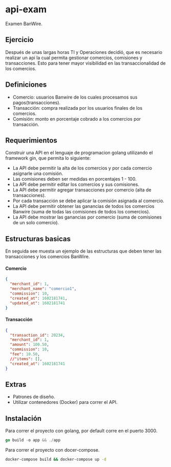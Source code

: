 # api-exam
Examen BanWire.

## Ejercicio

Después de unas largas horas TI y Operaciones decidió, que es necesario realizar un api la cual permita gestionar comercios, comisiones y transacciones. Esto para tener mayor visibilidad en las transaccionalidad de los comercios.

## Definiciones

* Comercio: usuarios Banwire de los cuales procesamos sus pagos(transacciones).   
* Transacción: compra realizada por los usuarios finales de los comercios. 
* Comisión: monto en porcentaje cobrado a los comercios por transacción. 

## Requerimientos

Construir una API en el lenguaje de programacion golang utilizando el framework gin, que permita lo siguiente: 

* La API debe permitir la alta de los comercios y por cada comercio asignarle una comisión.
* Las comisiones deben ser medidas en porcentajes 1 - 100.
* La API debe permitir editar los comercios y sus comisiones.
* La API debe permitir agregar transacciones por comercio (alta de transacciones).
* Por cada transacción se debe aplicar la comisión asignada al comercio.
* La API debe permitir obtener las ganancias de todos los comercios Banwire (suma de todas las comisiones de todos los comercios).
* La API debe mostrar las ganancias por comercio (suma de comisiones de un solo comercio).

## Estructuras basicas

En seguida see muesta un ejemplo de las estructuras que deben tener las transacciones y los comercios BanWire.

#### Comercio
```json
{
  "merchant_id": 1,
  "merchant_name": "comercio1",
  "commission": 10,
  "created_at": 1602181741,
  "updated_at": 1602181741
} 
```
#### Transacción

```json
{
  "transaction_id": 20234,
  "merchant_id": 1,
  "amount": 100.50,
  "commission": 10,
  "fee": 10.50,
  //"items": [],
  "created_at": 1602181741
}
```
## Extras

* Patrones de diseño.
* Utilizar contenedores (Docker) para correr el API.

## Instalación

Para correr el proyecto con golang, por default corre en el puerto 3000.

```go
go build -o app && ./app  
```

Para correr el proyecto con docer-compose.

```bash
docker-compose build && docker-compose up -d  
```